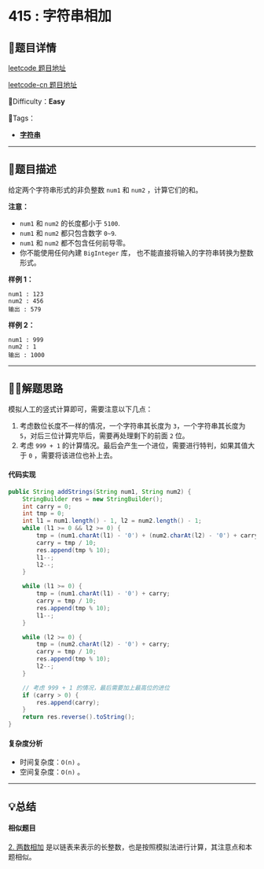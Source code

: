 # 415 : 字符串相加

## 📌题目详情

[leetcode 题目地址](https://leetcode.com/problems/add-strings/)

[leetcode-cn 题目地址](https://leetcode-cn.com/problems/add-strings/)

📗Difficulty：**Easy**	

🎯Tags：

+ **[字符串](https://leetcode-cn.com/tag/string/)**

---

## 📃题目描述

给定两个字符串形式的非负整数 `num1` 和 `num2` ，计算它们的和。



**注意：**

+ `num1` 和 `num2` 的长度都小于 `5100`.
+ `num1` 和 `num2` 都只包含数字 `0~9`.
+ `num1` 和 `num2` 都不包含任何前导零。
+ 你不能使用任何內建 `BigInteger` 库， 也不能直接将输入的字符串转换为整数形式。



**样例 1：**

```
num1 : 123
num2 : 456 
输出 : 579
```



**样例 2：**

```
num1 : 999
num2 : 1 
输出 : 1000
```



****

## 🏹🎯解题思路

模拟人工的竖式计算即可，需要注意以下几点：

1. 考虑数位长度不一样的情况，一个字符串其长度为 `3`，一个字符串其长度为 `5`，对后三位计算完毕后，需要再处理剩下的前面 `2` 位。
2. 考虑 `999 + 1` 的计算情况。最后会产生一个进位，需要进行特判，如果其值大于 `0` ，需要将该进位也补上去。



#### 代码实现

```java
public String addStrings(String num1, String num2) {
    StringBuilder res = new StringBuilder();
    int carry = 0;
    int tmp = 0;
    int l1 = num1.length() - 1, l2 = num2.length() - 1;
    while (l1 >= 0 && l2 >= 0) {
        tmp = (num1.charAt(l1) - '0') + (num2.charAt(l2) - '0') + carry;
        carry = tmp / 10;
        res.append(tmp % 10);
        l1--;
        l2--;
    }

    while (l1 >= 0) {
        tmp = (num1.charAt(l1) - '0') + carry;
        carry = tmp / 10;
        res.append(tmp % 10);
        l1--;
    }

    while (l2 >= 0) {
        tmp = (num2.charAt(l2) - '0') + carry;
        carry = tmp / 10;
        res.append(tmp % 10);
        l2--;
    }

    // 考虑 999 + 1 的情况，最后需要加上最高位的进位
    if (carry > 0) {
        res.append(carry);
    }
    return res.reverse().toString();
}
```



#### 复杂度分析

+ 时间复杂度：`O(n)` 。
+ 空间复杂度：`O(n)` 。



---

## 💡总结

#### 相似题目

[2. 两数相加](https://leetcode-cn.com/problems/add-two-numbers/) 是以链表来表示的长整数，也是按照模拟法进行计算，其注意点和本题相似。

